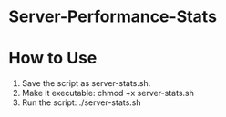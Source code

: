 # Server-Performance-Stats

# How to Use

1) Save the script as server-stats.sh.
2) Make it executable: chmod +x server-stats.sh
3) Run the script: ./server-stats.sh
